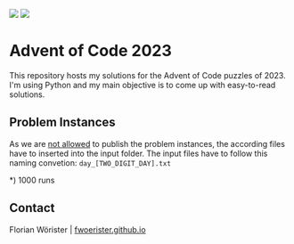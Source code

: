 ![](https://img.shields.io/badge/day%20📅-9-blue)
![](https://img.shields.io/badge/stars%20⭐-18-yellow)

# Advent of Code 2023

This repository hosts my solutions for the Advent of Code puzzles of 2023. I'm using Python and my main objective is to
come up with easy-to-read solutions.

## Problem Instances

As we are [not allowed](https://www.reddit.com/r/adventofcode/wiki/faqs/copyright/inputs/) to publish the problem
instances, the according files have to inserted into the input folder. The input files have to follow this naming
convetion: `day_[TWO_DIGIT_DAY].txt`

*) 1000 runs

## Contact

Florian Wörister | [fwoerister.github.io](https://fwoerister.github.io)
